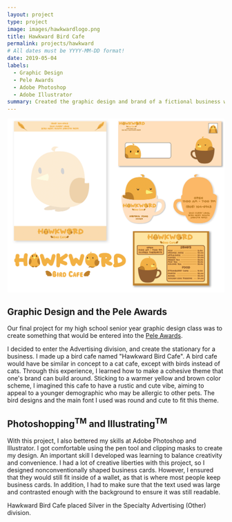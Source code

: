 ```yaml
---
layout: project
type: project
image: images/hawkwardlogo.png
title: Hawkward Bird Cafe
permalink: projects/hawkward
# All dates must be YYYY-MM-DD format!
date: 2019-05-04
labels:
  - Graphic Design
  - Pele Awards
  - Adobe Photoshop
  - Adobe Illustrator
summary: Created the graphic design and brand of a fictional business with Adobe Photoshop and Adobe Illustrator. 
---
```


<img class="ui large right floated rounded image" src="../images/hawkwardall.jpg">

## Graphic Design and the Pele Awards
Our final project for my high school senior year graphic design class was to create something that would be entered into the [Pele Awards](https://www.peleawards.com/). 

I decided to enter the Advertising division, and create the stationary for a business. I made up a bird cafe named "Hawkward Bird Cafe". A bird cafe would have be similar in concept to a cat cafe, except with birds instead of cats. Through this experience, I learned how to make a cohesive theme that one's brand can build around. Sticking to a warmer yellow and brown color scheme, I imagined this cafe to have a rustic and cute vibe, aiming to appeal to a younger demographic who may be allergic to other pets. The bird designs and the main font I used was round and cute to fit this theme.

## Photoshopping<sup>TM</sup> and Illustrating<sup>TM</sup>
With this project, I also bettered my skills at Adobe Photoshop and Illustrator. I got comfortable using the pen tool and clipping masks to create my design. An important skill I developed was learning to balance creativity and convenience. I had a lot of creative liberties with this project, so I designed nonconventionally shaped business cards. However, I ensured that they would still fit inside of a wallet, as that is where most people keep business cards. In addition, I had to make sure that the text used was large and contrasted enough with the background to ensure it was still readable.

Hawkward Bird Cafe placed Silver in the Specialty Advertising (Other) division. 

